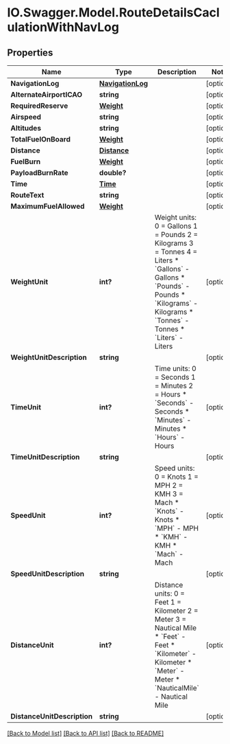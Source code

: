 # IO.Swagger.Model.RouteDetailsCaclulationWithNavLog
## Properties

Name | Type | Description | Notes
------------ | ------------- | ------------- | -------------
**NavigationLog** | [**NavigationLog**](NavigationLog.md) |  | [optional] 
**AlternateAirportICAO** | **string** |  | [optional] 
**RequiredReserve** | [**Weight**](Weight.md) |  | [optional] 
**Airspeed** | **string** |  | [optional] 
**Altitudes** | **string** |  | [optional] 
**TotalFuelOnBoard** | [**Weight**](Weight.md) |  | [optional] 
**Distance** | [**Distance**](Distance.md) |  | [optional] 
**FuelBurn** | [**Weight**](Weight.md) |  | [optional] 
**PayloadBurnRate** | **double?** |  | [optional] 
**Time** | [**Time**](Time.md) |  | [optional] 
**RouteText** | **string** |  | [optional] 
**MaximumFuelAllowed** | [**Weight**](Weight.md) |  | [optional] 
**WeightUnit** | **int?** | Weight units:             0 &#x3D; Gallons             1 &#x3D; Pounds             2 &#x3D; Kilograms             3 &#x3D; Tonnes             4 &#x3D; Liters    * &#x60;Gallons&#x60; - Gallons  * &#x60;Pounds&#x60; - Pounds  * &#x60;Kilograms&#x60; - Kilograms  * &#x60;Tonnes&#x60; - Tonnes  * &#x60;Liters&#x60; - Liters   | [optional] 
**WeightUnitDescription** | **string** |  | [optional] 
**TimeUnit** | **int?** | Time units:             0 &#x3D; Seconds             1 &#x3D; Minutes             2 &#x3D; Hours    * &#x60;Seconds&#x60; - Seconds  * &#x60;Minutes&#x60; - Minutes  * &#x60;Hours&#x60; - Hours   | [optional] 
**TimeUnitDescription** | **string** |  | [optional] 
**SpeedUnit** | **int?** | Speed units:             0 &#x3D; Knots             1 &#x3D; MPH             2 &#x3D; KMH             3 &#x3D; Mach    * &#x60;Knots&#x60; - Knots  * &#x60;MPH&#x60; - MPH  * &#x60;KMH&#x60; - KMH  * &#x60;Mach&#x60; - Mach   | [optional] 
**SpeedUnitDescription** | **string** |  | [optional] 
**DistanceUnit** | **int?** | Distance units:             0 &#x3D; Feet             1 &#x3D; Kilometer             2 &#x3D; Meter             3 &#x3D; Nautical Mile    * &#x60;Feet&#x60; - Feet  * &#x60;Kilometer&#x60; - Kilometer  * &#x60;Meter&#x60; - Meter  * &#x60;NauticalMile&#x60; - Nautical Mile   | [optional] 
**DistanceUnitDescription** | **string** |  | [optional] 

[[Back to Model list]](../README.md#documentation-for-models) [[Back to API list]](../README.md#documentation-for-api-endpoints) [[Back to README]](../README.md)


